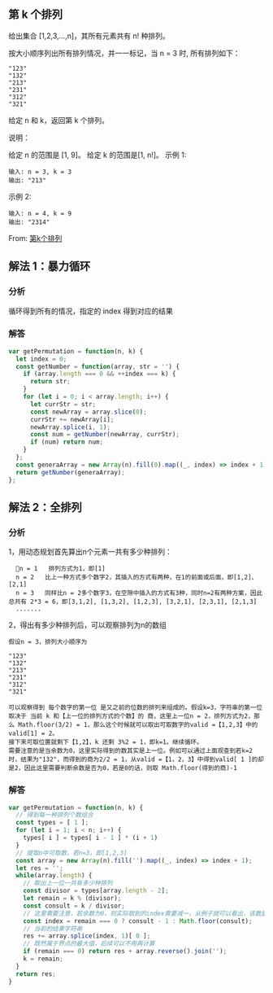 ## 第 k 个排列

给出集合 [1,2,3,…,n]，其所有元素共有 n! 种排列。

按大小顺序列出所有排列情况，并一一标记，当 n = 3 时, 所有排列如下：

```
"123"
"132"
"213"
"231"
"312"
"321"
```

给定 n 和 k，返回第 k 个排列。

说明：

给定 n 的范围是 [1, 9]。
给定 k 的范围是[1, n!]。
示例 1:

```
输入: n = 3, k = 3
输出: "213"
```

示例 2:

```
输入: n = 4, k = 9
输出: "2314"
```

From: [第k个排列](https://leetcode-cn.com/problems/permutation-sequence/submissions/)
## 解法 1：暴力循环

### 分析

循环得到所有的情况，指定的 index 得到对应的结果

### 解答

```javascript
var getPermutation = function(n, k) {
  let index = 0;
  const getNumber = function(array, str = '') {
    if (array.length === 0 && ++index === k) {
      return str;
    }
    for (let i = 0; i < array.length; i++) {
      let currStr = str;
      const newArray = array.slice(0);
      currStr += newArray[i];
      newArray.splice(i, 1);
      const num = getNumber(newArray, currStr);
      if (num) return num;
    }
  };
  const generaArray = new Array(n).fill(0).map((_, index) => index + 1);
  return getNumber(generaArray);
};
```


## 解法 2：全排列

### 分析
1，用动态规划首先算出n个元素一共有多少种排列：
```
  n = 1   排列方式为1，即[1]
  n = 2   比上一种方式多个数字2，其插入的方式有两种，在1的前面或后面，即[1,2]、[2,1]
  n = 3   同样比n = 2多个数字3，在空隙中插入的方式有3种，同时n=2有两种方案，因此总共有 2*3 = 6，即[3,1,2], [1,3,2], [1,2,3], [3,2,1], [2,3,1], [2,1,3]
  .......
```
2，得出有多少种排列后，可以观察排列为n的数组
```
假设n = 3，排列大小顺序为

"123"
"132"
"213"
"231"
"312"
"321"

可以观察得到 每个数字的第一位 是又之前的位数的排列来组成的。假设k=3，字符串的第一位取决于 当前 k 和【上一位的排列方式的个数】的 商，这里上一位n = 2，排列方式为2，那么 Math.floor(3/2) = 1，那么这个时候就可以取出可取数字的valid =【1,2,3】中的valid[1] = 2。
接下来可取位置就剩下【1,2】，k 还剩 3%2 = 1，即k=1。继续循环。
需要注意的是当余数为0，这里实际得到的数其实是上一位。例如可以通过上面观查到若k=2时，结果为"132"，而得到的商为2/2 = 1，从valid =【1，2，3】中得到valid[ 1 ]的却是2，因此这里需要判断余数是否为0，若是0的话，则取 Math.floor(得到的商)-1
```


### 解答

```javascript
var getPermutation = function(n, k) {
  // 得到每一种排列个数组合
  const types = [ 1 ];
  for (let i = 1; i < n; i++) {
    types[ i ] = types[ i - 1 ] * (i + 1)
  }
  // 提取n中可取数，若n=3，即[1,2,3]
  const array = new Array(n).fill('').map((_, index) => index + 1);
  let res = '';
  while(array.length) {
    // 取出上一位一共有多少种排列
    const divisor = types[array.length - 2];
    let remain = k % (divisor);
    const consult = k / divisor;
    // 这里需要注意，若余数为0，则实际取到的index需要减一，从例子就可以看出，该数是属于这个界点的最大值.
    const index = remain === 0 ? consult - 1 : Math.floor(consult);
    // 当前的结果字符串
    res += array.splice(index, 1)[ 0 ];
    // 既然属于界点的最大值，后续可以不用再计算
    if (remain === 0) return res + array.reverse().join('');
    k = remain;
  }
  return res;
}
```
